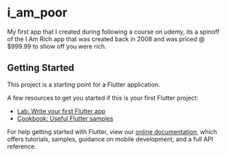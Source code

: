 # i_am_poor

My first app that I created during following a course on udemy, its a spinoff of the I Am Rich app that was created back in 2008 and was priced @ $999.99 to show off you were rich.

## Getting Started

This project is a starting point for a Flutter application.

A few resources to get you started if this is your first Flutter project:

- [Lab: Write your first Flutter app](https://flutter.dev/docs/get-started/codelab)
- [Cookbook: Useful Flutter samples](https://flutter.dev/docs/cookbook)

For help getting started with Flutter, view our
[online documentation](https://flutter.dev/docs), which offers tutorials,
samples, guidance on mobile development, and a full API reference.
